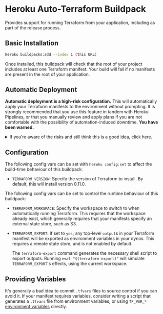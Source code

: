 # Heroku Auto-Terraform Buildpack

Provides support for running Terraform from your application, including as part
of the release process.

## Basic Installation

```bash
heroku buildpacks:add --index 1 (this URL)
```

Once installed, this buildpack will check that the root of your project
includes at least one Terraform manifest. Your build will fail if no manifests
are present in the root of your application.

## Automatic Deployment

**Automatic deployment is a high-risk configuration.** This will automatically
apply your Terraform manifests to the environment without prompting. It is
strongly recommended that you use this feature in tandem with Heroku Pipelines,
or that you manually review and apply plans if you are not comfortable with the
possibility of automation-induced downtime. **You have been warned.**

<details>
  <summary>If you're aware of the risks and still think this is a good idea, click here.</summary>
<details>
  <summary>Have you considered what to do if automation destroys your data?</summary>
<details>
  <summary>Okay, but I warned you.</summary>
Add the following to your `Procfile`:

```
release: auto-terraform
```

If you have an existing release script, call `auto-terraform` from that script.
</details>
</details>
</details>

## Configuration

The following config vars can be set with `heroku config:set` to affect the
build-time behaviour of this buildpack:

* `TERRAFORM_VERSION`: Specify the version of Terraform to install. By default,
  this will install version 0.11.0.

The following config vars can be set to control the runtime behaviour of this
buildpack:

* `TERRAFORM_WORKSPACE`: Specify the workspace to switch to when automatically
  running Terraform. This requires that the workspace already exist, which
  generally requires that your manifests specify an external state store, such
  as S3.

* `TERRAFORM_EXPORT`: If set to `yes`, any top-level `output`s in your
  Terraform manifest will be exported as environment variables in your dynos.
  This requires a remote state store, and is not enabled by default.

  The `terraform-export` command generates the necessary shell script to export
  outputs. Running `eval "$(terraform-export)"` will simulate
  `TERRAFORM_EXPORT`'s effects, using the current workspace.

## Providing Variables

It's generally a bad idea to commit `.tfvars` files to source control if you
can avoid it. If your manifest requires variables, consider writing a script
that generates a `.tfvars` file from environment variables, or using `TF_VAR_*`
[environment
variables](https://www.terraform.io/intro/getting-started/variables.html)
directly.
